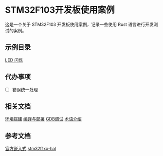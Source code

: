# STM32F103开发板使用案例
这是一个关于 STM32F103 开发板使用案例，记录一些使用 Rust 语言进行开发测试的案例。


## 示例目录
[LED 闪烁](./core/blinky)


## 代办事项
- [ ] 错误统一处理

## 相关文档
[环境搭建](./docs/环境搭建.md)
[编译与部署](./docs/编译与部署.md)
[GDB调试](./docs/GDB调试.md)
[术语介绍](./docs/术语介绍.md)


## 参考文档
[官方嵌入式](https://www.rust-lang.org/zh-CN/what/embedded)
[stm32f1xx-hal](https://github.com/stm32-rs/stm32f1xx-hal)
